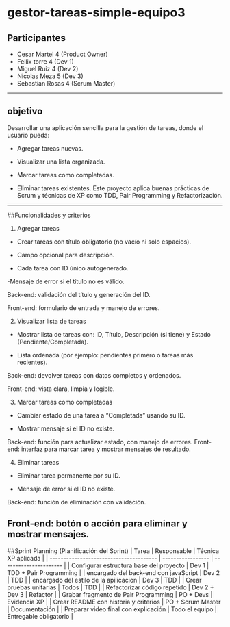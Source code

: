 # gestor-tareas-simple-equipo3
## Participantes
- Cesar Martel 4 (Product Owner)
- Fellix torre 4 (Dev 1)
- Miguel Ruiz 4 (Dev 2)
- Nicolas  Meza 5 (Dev 3)
- Sebastian Rosas 4 (Scrum Master)
-------------------------------------------------------
## objetivo
Desarrollar una aplicación sencilla para la gestión de tareas, donde el usuario pueda:

- Agregar tareas nuevas.

- Visualizar una lista organizada.

- Marcar tareas como completadas.

- Eliminar tareas existentes.
Este proyecto aplica buenas prácticas de Scrum y técnicas de XP como TDD, Pair Programming y Refactorización.
-------------------------------------------------------
##Funcionalidades y criterios
1. Agregar tareas
- Crear tareas con título obligatorio (no vacío ni solo espacios).

- Campo opcional para descripción.

- Cada tarea con ID único autogenerado.

 -Mensaje de error si el título no es válido.

Back-end: validación del título y generación del ID.

Front-end: formulario de entrada y manejo de errores.

2. Visualizar lista de tareas
- Mostrar lista de tareas con: ID, Título, Descripción (si tiene) y Estado (Pendiente/Completada).

- Lista ordenada (por ejemplo: pendientes primero o tareas más recientes).

Back-end: devolver tareas con datos completos y ordenados.

Front-end: vista clara, limpia y legible.

3. Marcar tareas como completadas
- Cambiar estado de una tarea a “Completada” usando su ID.

- Mostrar mensaje si el ID no existe.

Back-end: función para actualizar estado, con manejo de errores.
Front-end: interfaz para marcar tarea y mostrar mensajes de resultado.

4. Eliminar tareas
- Eliminar tarea permanente por su ID.

- Mensaje de error si el ID no existe.

Back-end: función de eliminación con validación.

Front-end: botón o acción para eliminar y mostrar mensajes.
-------------------------------------------------------
##Sprint Planning (Planificación del Sprint)
| Tarea                                   | Responsable       | Técnica XP aplicada    |
| --------------------------------------- | ----------------- | ---------------------- |
| Configurar estructura base del proyecto | Dev 1             | TDD + Pair Programming |
| encargado del back-end con javaScript   | Dev 2             | TDD                    |
| encargado del estilo de la apilicacion  | Dev 3             | TDD                    |
| Crear pruebas unitarias                 | Todos             | TDD                    |
| Refactorizar código repetido            | Dev 2 + Dev 3     | Refactor               |
| Grabar fragmento de Pair Programming    | PO + Devs         | Evidencia XP           |
| Crear README con historia y criterios   | PO + Scrum Master | Documentación          |
| Preparar video final con explicación    | Todo el equipo    | Entregable obligatorio |
